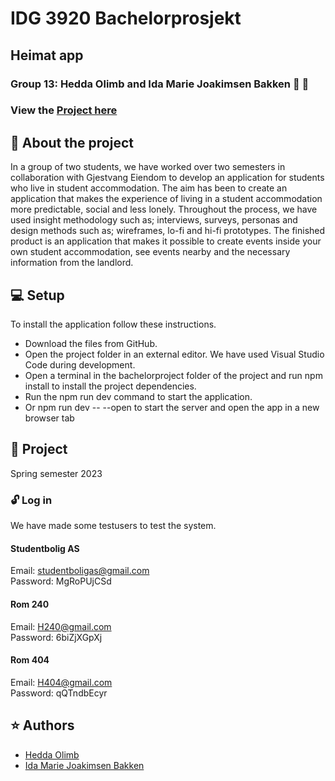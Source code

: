 # IDG 3920 Bachelorprosjekt
## Heimat app
### Group 13: Hedda Olimb and Ida Marie Joakimsen Bakken  :woman: :woman: 
### View the [Project here](https://appheimat.netlify.app/about)

## :pushpin: About the project
In a group of two students, we have worked over two semesters in collaboration with Gjestvang Eiendom to develop an application for students who live in student accommodation. The aim has been to create an application that makes the experience of living in a student accommodation more predictable, social and less lonely. Throughout the process, we have used insight methodology such as; interviews, surveys, personas and design methods such as; wireframes, lo-fi and hi-fi prototypes. The finished product is an application that makes it possible to create events inside your own student accommodation, see events nearby and the necessary information from the landlord.

## :computer: Setup 
To install the application follow these instructions.

- Download the files from GitHub.
- Open the project folder in an external editor. We have used Visual Studio Code during development.
- Open a terminal in the bachelorproject folder of the project and run npm install to install the project dependencies.
- Run the npm run dev command to start the application.
- Or npm run dev -- --open to start the server and open the app in a new browser tab

## :date: Project
Spring semester 2023

### :unlock: Log in 
We have made some testusers to test the system. 

#### Studentbolig AS
Email: studentboligas@gmail.com</br>
Password: MgRoPUjCSd

#### Rom 240 
Email: H240@gmail.com</br>
Password: 6biZjXGpXj

#### Rom 404
Email: H404@gmail.com </br>
Password: qQTndbEcyr


## :star: Authors 
- [Hedda Olimb](https://github.com/heddaoli)
- [Ida Marie Joakimsen Bakken](https://github.com/Imbakken)
